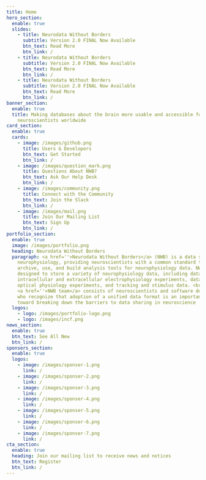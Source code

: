 ```yaml
---
title: Home
hero_section:
  enable: true
  slides:
    - title: Neurodata Without Borders
      subtitle: Version 2.0 FINAL Now Available
      btn_text: Read More
      btn_link: /
    - title: Neurodata Without Borders
      subtitle: Version 2.0 FINAL Now Available
      btn_text: Read More
      btn_link: /
    - title: Neurodata Without Borders
      subtitle: Version 2.0 FINAL Now Available
      btn_text: Read More
      btn_link: /
banner_section:
  enable: true
  title: Making databases about the brain more usable and accessible for
    neuroscientists worldwide
card_section:
  enable: true
  cards:
    - image: /images/github.png
      title: Users & Developers
      btn_text: Get Started
      btn_link: /
    - image: /images/question_mark.png
      title: Questions About NWB?
      btn_text: Ask Our Help Desk
      btn_link: /
    - image: /images/community.png
      title: Connect with the Community
      btn_text: Join the Slack
      btn_link: /
    - image: /images/mail.png
      title: Join Our Mailing List
      btn_text: Sign Up
      btn_link: /
portfolio_section:
  enable: true
  image: /images/portfolio.png
  heading: Neurodata Without Borders
  paragraph: <a href=''>Neurodata Without Borders</a> (NWB) is a data standard for
    neurophysiology, providing neuroscientists with a common standard to share,
    archive, use, and build analysis tools for neurophysiology data. NWB is
    designed to store a variety of neurophysiology data, including data from
    intracellular and extracellular electrophysiology experiments, data from
    optical physiology experiments, and tracking and stimulus data. <br><br> The
    <a href=''>NWB team</a> consists of neuroscientists and software developers
    who recognize that adoption of a unified data format is an important step
    toward breaking down the barriers to data sharing in neuroscience
  logos:
    - logo: /images/portfolio-logo.png
    - logo: /images/incf.png
news_section:
  enable: true
  btn_text: See All New
  btn_link: /
sponsers_section:
  enable: true
  logos:
    - image: /images/sponser-1.png
      link: /
    - image: /images/sponser-2.png
      link: /
    - image: /images/sponser-3.png
      link: /
    - image: /images/sponser-4.png
      link: /
    - image: /images/sponser-5.png
      link: /
    - image: /images/sponser-6.png
      link: /
    - image: /images/sponser-7.png
      link: /
cta_section:
  enable: true
  heading: Join our mailing list to receive news and notices
  btn_text: Register
  btn_link: /
---
```

